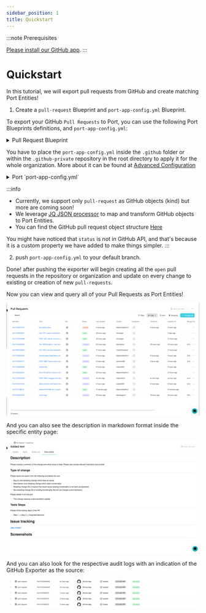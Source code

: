 ```yaml
---
sidebar_position: 1
title: Quickstart
---
```


:::note Prerequisites

[Please install our GitHub app](../installation).
:::

# Quickstart

In this tutorial, we will export pull requests from GitHub and create matching Port Entities!

1. Create a `pull-request` Blueprint and `port-app-config.yml` Blueprint.

To export your GitHub `Pull Requests` to Port, you can use the following Port Blueprints definitions, and `port-app-config.yml`:

<details>
<summary> Pull Request Blueprint </summary>

```json showLineNumbers
{
  "identifier": "pull-request",
  "title": "Pull Request",
  "schema": {
    "properties": {
      "creator": {
        "title": "Creator",
        "type": "string"
      },
      "assignees": {
        "title": "Assignees",
        "type": "array"
      },
      "reviewers": {
        "title": "Reviewers",
        "type": "array"
      },
      "status": {
        "title": "Status",
        "type": "string",
        "enum": ["merged", "open", "closed"],
        "enumColors": {
          "merged": "purple",
          "open": "green",
          "closed": "red"
        }
      },
      "closedAt": {
        "title": "Closed At",
        "type": "string",
        "format": "date-time"
      },
      "updatedAt": {
        "title": "Updated At",
        "type": "string",
        "format": "date-time"
      },
      "mergedAt": {
        "title": "Merged At",
        "type": "string",
        "format": "date-time"
      },
      "description": {
        "title": "Description",
        "type": "string",
        "format": "markdown"
      },
      "link": {
        "format": "url",
        "type": "string"
      }
    },
    "required": []
  },
  "mirrorProperties": {},
  "formulaProperties": {},
  "relations": {}
}
```

</details>

You have to place the `port-app-config.yml` inside the `.github` folder or within the `.github-private` repository in the root directory to apply it for the whole organization.
More about it can be found at [Advanced Configuration](../advanced-configuration)

<details>

<summary> Port `port-app-config.yml` </summary>

```yaml showLineNumbers
resources:
  - kind: pull-request
    selector:
      query: "true"
    port:
      entity:
        mappings:
          identifier: ".head.repo.name + (.id|tostring)"
          title: ".title"
          blueprint: '"pull-request"'
          properties:
            creator: ".user.login"
            assignees: ".assignees[].login"
            reviewers: ".requested_reviewers[].login"
            status: ".status" # merged, closed, opened
            closedAt: ".closed_at"
            updatedAt: ".updated_at"
            mergedAt: ".merged_at"
            description: ".body"
            prNumber: ".id"
            link: ".html_url"
```

</details>

:::info

- Currently, we support only `pull-request` as GitHub objects (kind) but more are coming soon!
- We leverage [JQ JSON processor](https://stedolan.github.io/jq/manual/) to map and transform GitHub objects to Port Entities.
- You can find the GitHub pull request object structure [Here](https://docs.github.com/en/rest/pulls/pulls#get-a-pull-request)

You might have noticed that `status` is not in GitHub API, and that's because it is a custom property we have added to make things simpler.
:::

2. push `port-app-config.yml` to your default branch.

Done! after pushing the exporter will begin creating all the `open` pull requests in the repository or organization and update on every change to existing or creation of new `pull-requests`.

Now you can view and query all of your Pull Requests as Port Entities!

![Developer Portal GitHub Pull Requests](../../../../static/img/integrations/github-app/GitHubPullRequests.png)

And you can also see the description in markdown format inside the specific entity page:

![Developer Portal GitHub Pull Request Description](../../../../static/img/integrations/github-app/PullRequestDescription.png)

And you can also look for the respective audit logs with an indication of the GitHub Exporter as the source:

![Developer Portal GitHub Exporter Audit Log](../../../../static/img/integrations/github-app/AuditLog.png)
